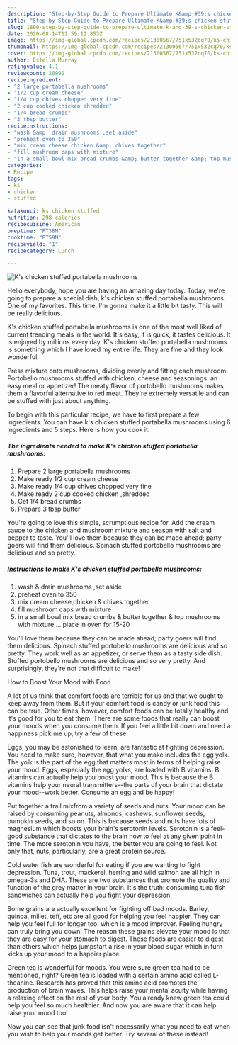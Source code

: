 ```yaml
---
description: "Step-by-Step Guide to Prepare Ultimate K&amp;#39;s chicken stuffed portabella mushrooms"
title: "Step-by-Step Guide to Prepare Ultimate K&amp;#39;s chicken stuffed portabella mushrooms"
slug: 1890-step-by-step-guide-to-prepare-ultimate-k-and-39-s-chicken-stuffed-portabella-mushrooms
date: 2020-08-14T12:59:12.853Z
image: https://img-global.cpcdn.com/recipes/21300567/751x532cq70/ks-chicken-stuffed-portabella-mushrooms-recipe-main-photo.jpg
thumbnail: https://img-global.cpcdn.com/recipes/21300567/751x532cq70/ks-chicken-stuffed-portabella-mushrooms-recipe-main-photo.jpg
cover: https://img-global.cpcdn.com/recipes/21300567/751x532cq70/ks-chicken-stuffed-portabella-mushrooms-recipe-main-photo.jpg
author: Estella Murray
ratingvalue: 4.1
reviewcount: 20992
recipeingredient:
- "2 large portabella mushrooms"
- "1/2 cup cream cheese"
- "1/4 cup chives chopped very fine"
- "2 cup cooked chicken shredded"
- "1/4 bread crumbs"
- "3 tbsp butter"
recipeinstructions:
- "wash &amp; drain mushrooms ,set aside"
- "preheat oven to 350"
- "mix cream cheese,chicken &amp; chives together"
- "fill mushroom caps with mixture"
- "in a small bowl mix bread crumbs &amp; butter together &amp; top mushrooms with mixture ... place in oven for 15-20"
categories:
- Recipe
tags:
- ks
- chicken
- stuffed

katakunci: ks chicken stuffed 
nutrition: 298 calories
recipecuisine: American
preptime: "PT38M"
cooktime: "PT59M"
recipeyield: "1"
recipecategory: Lunch

---
```



![K&#39;s chicken stuffed portabella mushrooms](https://img-global.cpcdn.com/recipes/21300567/751x532cq70/ks-chicken-stuffed-portabella-mushrooms-recipe-main-photo.jpg)

Hello everybody, hope you are having an amazing day today. Today, we're going to prepare a special dish, k&#39;s chicken stuffed portabella mushrooms. One of my favorites. This time, I'm gonna make it a little bit tasty. This will be really delicious.

K&#39;s chicken stuffed portabella mushrooms is one of the most well liked of current trending meals in the world. It's easy, it is quick, it tastes delicious. It is enjoyed by millions every day. K&#39;s chicken stuffed portabella mushrooms is something which I have loved my entire life. They are fine and they look wonderful.

Press mixture onto mushrooms, dividing evenly and fitting each mushroom. Portobello mushrooms stuffed with chicken, cheese and seasonings. an easy meal or appetizer! The meaty flavor of portobello mushrooms makes them a flavorful alternative to red meat. They&#39;re extremely versatile and can be stuffed with just about anything.


To begin with this particular recipe, we have to first prepare a few ingredients. You can have k&#39;s chicken stuffed portabella mushrooms using 6 ingredients and 5 steps. Here is how you cook it.

<!--inarticleads1-->

##### The ingredients needed to make K&#39;s chicken stuffed portabella mushrooms:

1. Prepare 2 large portabella mushrooms
1. Make ready 1/2 cup cream cheese
1. Make ready 1/4 cup chives chopped very fine
1. Make ready 2 cup cooked chicken ,shredded
1. Get 1/4 bread crumbs
1. Prepare 3 tbsp butter


You&#39;re going to love this simple, scrumptious recipe for. Add the cream sauce to the chicken and mushroom mixture and season with salt and pepper to taste. You&#39;ll love them because they can be made ahead; party goers will find them delicious. Spinach stuffed portobello mushrooms are delicious and so pretty. 

<!--inarticleads2-->

##### Instructions to make K&#39;s chicken stuffed portabella mushrooms:

1. wash &amp; drain mushrooms ,set aside
1. preheat oven to 350
1. mix cream cheese,chicken &amp; chives together
1. fill mushroom caps with mixture
1. in a small bowl mix bread crumbs &amp; butter together &amp; top mushrooms with mixture ... place in oven for 15-20


You&#39;ll love them because they can be made ahead; party goers will find them delicious. Spinach stuffed portobello mushrooms are delicious and so pretty. They work well as an appetizer, or serve them as a tasty side dish. Stuffed portobello mushrooms are delicious and so very pretty. And surprisingly, they&#39;re not that difficult to make! 

How to Boost Your Mood with Food


A lot of us think that comfort foods are terrible for us and that we ought to keep away from them. But if your comfort food is candy or junk food this can be true. Other times, however, comfort foods can be totally healthy and it's good for you to eat them. There are some foods that really can boost your moods when you consume them. If you feel a little bit down and need a happiness pick me up, try a few of these.

Eggs, you may be astonished to learn, are fantastic at fighting depression. You need to make sure, however, that what you make includes the egg yolk. The yolk is the part of the egg that matters most in terms of helping raise your mood. Eggs, especially the egg yolks, are loaded with B vitamins. B vitamins can actually help you boost your mood. This is because the B vitamins help your neural transmitters--the parts of your brain that dictate your mood--work better. Consume an egg and be happy!

Put together a trail mixfrom a variety of seeds and nuts. Your mood can be raised by consuming peanuts, almonds, cashews, sunflower seeds, pumpkin seeds, and so on. This is because seeds and nuts have lots of magnesium which boosts your brain's serotonin levels. Serotonin is a feel-good substance that dictates to the brain how to feel at any given point in time. The more serotonin you have, the better you are going to feel. Not only that, nuts, particularly, are a great protein source.

Cold water fish are wonderful for eating if you are wanting to fight depression. Tuna, trout, mackerel, herring and wild salmon are all high in omega-3s and DHA. These are two substances that promote the quality and function of the grey matter in your brain. It's the truth: consuming tuna fish sandwiches can actually help you fight your depression. 

Some grains are actually excellent for fighting off bad moods. Barley, quinoa, millet, teff, etc are all good for helping you feel happier. They can help you feel full for longer too, which is a mood improver. Feeling hungry can truly bring you down! The reason these grains elevate your mood is that they are easy for your stomach to digest. These foods are easier to digest than others which helps jumpstart a rise in your blood sugar which in turn kicks up your mood to a happier place.

Green tea is wonderful for moods. You were sure green tea had to be mentioned, right? Green tea is loaded with a certain amino acid called L-theanine. Research has proved that this amino acid promotes the production of brain waves. This helps raise your mental acuity while having a relaxing effect on the rest of your body. You already knew green tea could help you feel so much healthier. And now you are aware that it can help raise your mood too!

Now you can see that junk food isn't necessarily what you need to eat when you wish to help your moods get better. Try several of these instead!

